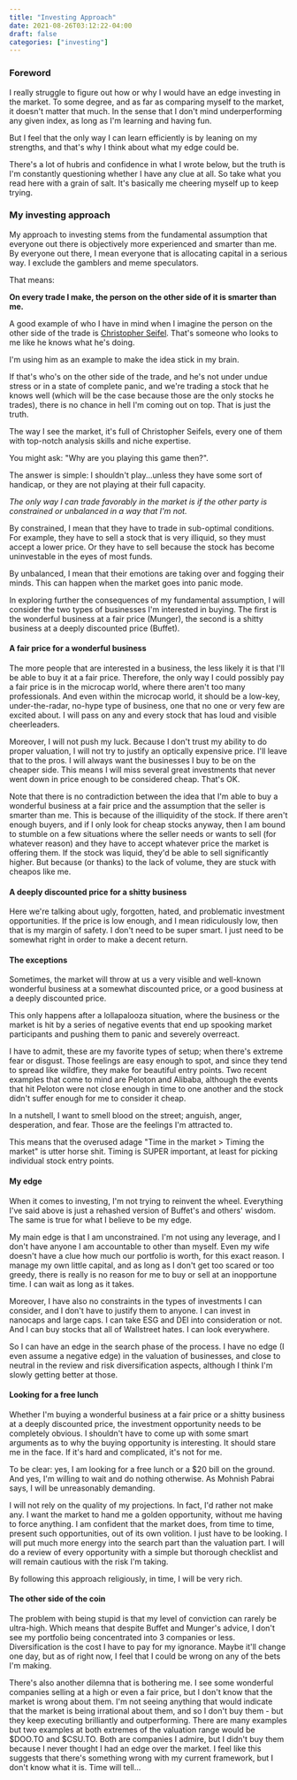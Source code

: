 ```yaml
---
title: "Investing Approach"
date: 2021-08-26T03:12:22-04:00
draft: false
categories: ["investing"]
---
```


### Foreword

I really struggle to figure out how or why I would have an edge investing in the market. To some degree, and as far as comparing myself to the market, it doesn't matter that much. In the sense that I don't mind underperforming any given index, as long as I'm learning and having fun.

But I feel that the only way I can learn efficiently is by leaning on my strengths, and that's why I think about what my edge could be.

There's a lot of hubris and confidence in what I wrote below, but the truth is I'm constantly questioning whether I have any clue at all. So take what you read here with a grain of salt. It's basically me cheering myself up to keep trying.

### My investing approach

My approach to investing stems from the fundamental assumption that everyone out there is objectively more experienced and smarter than me. By everyone out there, I mean everyone that is allocating capital in a serious way. I exclude the gamblers and meme speculators. 

That means:

**On every trade I make, the person on the other side of it is smarter than me.**

A good example of who I have in mind when I imagine the person on the other side of the trade is [Christopher Seifel](https://twitter.com/2ChaseGreatness). That's someone who looks to me like he knows what he's doing.

I'm using him as an example to make the idea stick in my brain. 

If that's who's on the other side of the trade, and he's not under undue stress or in a state of complete panic, and we're trading a stock that he knows well (which will be the case because those are the only stocks he trades), there is no chance in hell I'm coming out on top. That is just the truth.

The way I see the market, it's full of Christopher Seifels, every one of them with top-notch analysis skills and niche expertise.

You might ask: "Why are you playing this game then?". 

The answer is simple: I shouldn't play...unless they have some sort of handicap, or they are not playing at their full capacity.

*The only way I can trade favorably in the market is if the other party is constrained or unbalanced in a way that I'm not.*

By constrained, I mean that they have to trade in sub-optimal conditions. For example, they have to sell a stock that is very illiquid, so they must accept a lower price. Or they have to sell because the stock has become uninvestable in the eyes of most funds.

By unbalanced, I mean that their emotions are taking over and fogging their minds. This can happen when the market goes into panic mode.

In exploring further the consequences of my fundamental assumption, I will consider the two types of businesses I'm interested in buying. The first is the wonderful business at a fair price (Munger), the second is a shitty business at a deeply discounted price (Buffet). 

#### A fair price for a wonderful business

The more people that are interested in a business, the less likely it is that I'll be able to buy it at a fair price. Therefore, the only way I could possibly pay a fair price is in the microcap world, where there aren't too many professionals. And even within the microcap world, it should be a low-key, under-the-radar, no-hype type of business, one that no one or very few are excited about. I will pass on any and every stock that has loud and visible cheerleaders.

Moreover, I will not push my luck. Because I don't trust my ability to do proper valuation, I will not try to justify an optically expensive price. I'll leave that to the pros. I will always want the businesses I buy to be on the cheaper side. This means I will miss several great investments that never went down in price enough to be considered cheap. That's OK.

Note that there is no contradiction between the idea that I'm able to buy a wonderful business at a fair price and the assumption that the seller is smarter than me. This is because of the illiquidity of the stock. If there aren't enough buyers, and if I only look for cheap stocks anyway, then I am bound to stumble on a few situations where the seller needs or wants to sell (for whatever reason) and they have to accept whatever price the market is offering them. If the stock was liquid, they'd be able to sell significantly higher. But because (or thanks) to the lack of volume, they are stuck with cheapos like me.

#### A deeply discounted price for a shitty business

Here we're talking about ugly, forgotten, hated, and problematic investment opportunities. If the price is low enough, and I mean ridiculously low, then that is my margin of safety. I don't need to be super smart. I just need to be somewhat right in order to make a decent return.

#### The exceptions

Sometimes, the market will throw at us a very visible and well-known wonderful business at a somewhat discounted price, or a good business at a deeply discounted price. 

This only happens after a lollapalooza situation, where the business or the market is hit by a series of negative events that end up spooking market participants and pushing them to panic and severely overreact. 

I have to admit, these are my favorite types of setup; when there's extreme fear or disgust. Those feelings are easy enough to spot, and since they tend to spread like wildfire, they make for beautiful entry points. Two recent examples that come to mind are Peloton and Alibaba, although the events that hit Peloton were not close enough in time to one another and the stock didn't suffer enough for me to consider it cheap. 

In a nutshell, I want to smell blood on the street; anguish, anger, desperation, and fear. Those are the feelings I'm attracted to. 

This means that the overused adage "Time in the market > Timing the market" is utter horse shit. Timing is SUPER important, at least for picking individual stock entry points.

#### My edge

When it comes to investing, I'm not trying to reinvent the wheel. Everything I've said above is just a rehashed version of Buffet's and others' wisdom. The same is true for what I believe to be my edge. 

My main edge is that I am unconstrained. I'm not using any leverage, and I don't have anyone I am accountable to other than myself. Even my wife doesn't have a clue how much our portfolio is worth, for this exact reason. I manage my own little capital, and as long as I don't get too scared or too greedy, there is really is no reason for me to buy or sell at an inopportune time. I can wait as long as it takes.

Moreover, I have also no constraints in the types of investments I can consider, and I don't have to justify them to anyone. I can invest in nanocaps and large caps. I can take ESG and DEI into consideration or not. And I can buy stocks that all of Wallstreet hates. I can look everywhere.

So I can have an edge in the search phase of the process. I have no edge (I even assume a negative edge) in the valuation of businesses, and close to neutral in the review and risk diversification aspects, although I think I'm slowly getting better at those.

#### Looking for a free lunch

Whether I'm buying a wonderful business at a fair price or a shitty business at a deeply discounted price, the investment opportunity needs to be completely obvious. I shouldn't have to come up with some smart arguments as to why the buying opportunity is interesting. It should stare me in the face. If it's hard and complicated, it's not for me. 

To be clear: yes, I am looking for a free lunch or a $20 bill on the ground. And yes, I'm willing to wait and do nothing otherwise. As Mohnish Pabrai says, I will be unreasonably demanding.

I will not rely on the quality of my projections. In fact, I'd rather not make any. I want the market to hand me a golden opportunity, without me having to force anything. I am confident that the market does, from time to time, present such opportunities, out of its own volition. I just have to be looking. I will put much more energy into the search part than the valuation part. I will do a review of every opportunity with a simple but thorough checklist and will remain cautious with the risk I'm taking.

By following this approach religiously, in time, I will be very rich.

#### The other side of the coin

The problem with being stupid is that my level of conviction can rarely be ultra-high. Which means that despite Buffet and Munger's advice, I don't see my portfolio being concentrated into 3 companies or less. Diversification is the cost I have to pay for my ignorance. Maybe it'll change one day, but as of right now, I feel that I could be wrong on any of the bets I'm making. 

There's also another dilemna that is bothering me. I see some wonderful companies selling at a high or even a fair price, but I don't know that the market is wrong about them. I'm not seeing anything that would indicate that the market is being irrational about them, and so I don't buy them - but they keep executing brilliantly and outperforming. There are many examples but two examples at both extremes of the valuation range would be $DOO.TO and $CSU.TO. Both are companies I admire, but I didn't buy them because I never thought I had an edge over the market. I feel like this suggests that there's something wrong with my current framework, but I don't know what it is. Time will tell...
